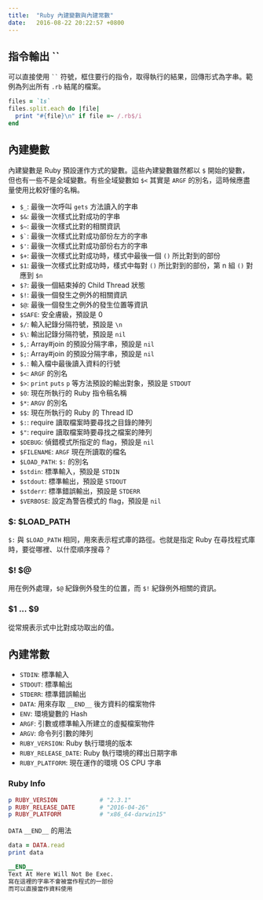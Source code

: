 ```yaml
---
title:  "Ruby 內建變數與內建常數"
date:   2016-08-22 20:22:57 +0800
---
```


## 指令輸出 <span>``</span>

可以直接使用 ``` `` ``` 符號，框住要行的指令，取得執行的結果，回傳形式為字串。範例為列出所有 `.rb` 結尾的檔案。

```ruby
files = `ls`
files.split.each do |file|
  print "#{file}\n" if file =~ /.rb$/i
end
```

## 內建變數
內建變數是 Ruby 預設運作方式的變數。這些內建變數雖然都以 `$` 開始的變數，但也有一些不是全域變數。有些全域變數如 `$<` 其實是 `ARGF` 的別名，這時候應盡量使用比較好懂的名稱。

- `$_`: 最後一次呼叫 `gets` 方法讀入的字串
- `$&`: 最後一次樣式比對成功的字串
- `$~`: 最後一次樣式比對的相關資訊
- <code>$`</code>: 最後一次樣式比對成功部份左方的字串
- `$'`: 最後一次樣式比對成功部份右方的字串
- `$+`: 最後一次樣式比對成功時，樣式中最後一個 `()` 所比對到的部份
- `$1`: 最後一次樣式比對成功時，樣式中每對 `()` 所比對到的部份，第 n 組 `()` 對應到 `$n`
- `$?`: 最後一個結束掉的 Child Thread 狀態
- `$!`: 最後一個發生之例外的相關資訊
- `$@`: 最後一個發生之例外的發生位置等資訊
- `$SAFE`: 安全膚級，預設是 0
- `$/`: 輸入紀錄分隔符號，預設是 `\n`
- `$\`: 輸出記錄分隔符號，預設是 `nil`
- `$,`: Array#join 的預設分隔字串，預設是 `nil`
- `$;`: Array#join 的預設分隔字串，預設是 `nil`
- `$.`: 輸入檔中最後讀入資料的行號
- `$<`: `ARGF` 的別名
- `$>`: `print` `puts` `p` 等方法預設的輸出對象，預設是 `STDOUT`
- `$0`: 現在所執行的 Ruby 指令稿名稱
- `$*`: `ARGV` 的別名
- `$$`: 現在所執行的 Ruby 的 Thread ID
- `$:`: require 讀取檔案時要尋找之目錄的陣列
- `$"`: require 讀取檔案時要尋找之檔案的陣列
- `$DEBUG`: 偵錯模式所指定的 flag，預設是 `nil`
- `$FILENAME`: `ARGF` 現在所讀取的檔名
- `$LOAD_PATH`: `$:` 的別名
- `$stdin`: 標準輸入，預設是 `STDIN`
- `$stdout`: 標準輸出，預設是 `STDOUT`
- `$stderr`: 標準錯誤輸出，預設是 `STDERR`
- `$VERBOSE`: 設定為警告模式的 flag，預設是 `nil`

<!--excerpt-->
### $: $LOAD_PATH
`$:` 與 `$LOAD_PATH` 相同，用來表示程式庫的路徑。也就是指定 Ruby 在尋找程式庫時，要從哪裡、以什麼順序搜尋？

### $! $@
用在例外處理，`$@` 紀錄例外發生的位置，而 `$!` 紀錄例外相關的資訊。

### $1 ... $9
從常規表示式中比對成功取出的值。

## 內建常數

- `STDIN`: 標準輸入
- `STDOUT`: 標準輸出
- `STDERR`: 標準錯誤輸出
- `DATA`: 用來存取 `__END__` 後方資料的檔案物件
- `ENV`: 環境變數的 Hash
- `ARGF`: 引數或標準輸入所建立的虛擬檔案物件
- `ARGV`: 命令列引數的陣列
- `RUBY_VERSION`: Ruby 執行環境的版本
- `RUBY_RELEASE_DATE`: Ruby 執行環境的釋出日期字串
- `RUBY_PLATFORM`: 現在運作的環境 OS CPU 字串


### Ruby Info

```ruby
p RUBY_VERSION            # "2.3.1"
p RUBY_RELEASE_DATE       # "2016-04-26"
p RUBY_PLATFORM           # "x86_64-darwin15"
```

`DATA` `__END__` 的用法

```ruby
data = DATA.read
print data

__END__
Text At Here Will Not Be Exec.
寫在這裡的字串不會被當作程式的一部份
而可以直接當作資料使用
```

